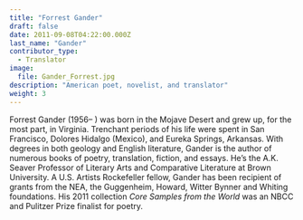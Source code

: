 ```yaml
---
title: "Forrest Gander"
draft: false
date: 2011-09-08T04:22:00.000Z
last_name: "Gander"
contributor_type:
  - Translator
image:
  file: Gander_Forrest.jpg
description: "American poet, novelist, and translator"
weight: 3
---
```


Forrest Gander (1956– ) was born in the Mojave Desert and grew up, for the most part, in Virginia. Trenchant periods of his life were spent in San Francisco, Dolores Hidalgo (Mexico), and Eureka Springs, Arkansas. With degrees in both geology and English literature, Gander is the author of numerous books of poetry, translation, fiction, and essays. He’s the A.K. Seaver Professor of Literary Arts and Comparative Literature at Brown University. A U.S. Artists Rockefeller fellow, Gander has been recipient of grants from the NEA, the Guggenheim, Howard, Witter Bynner and Whiting foundations. His 2011 collection _Core Samples from the World_ was an NBCC and Pulitzer Prize finalist for poetry.

